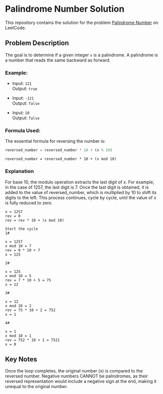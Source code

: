 # Palindrome Number Solution

This repository contains the solution for the problem [Palindrome Number](https://leetcode.com/problems/palindrome-number/description/) on LeetCode.

## Problem Description

The goal is to determine if a given integer `x` is a palindrome. A palindrome is a number that reads the same backward as forward.

### Example:

- Input: `121`  
  Output: `true`

- Input: `-121`  
  Output: `false`

- Input: `10`  
  Output: `false`


### Formula Used:
The essential formula for reversing the number is:
```python
reversed_number = reversed_number * 10 + (x % 10)
```

```plaintext
reversed_number = reversed_number * 10 + (x mod 10)
```

### Explanation 
For base 10, the modulo operation extracts the last digit of x. For example, in the case of 1257, the last digit is 7. Once the last digit is obtained, it is added to the value of reversed_number, which is multiplied by 10 to shift its digits to the left. This process continues, cycle by cycle, until the value of x is fully reduced to zero.

```plaintext
x = 1257
rev = 0
rev = rev * 10 + (x mod 10)
```

```plaintext
Start the cycle
1# 

x = 1257
x mod 10 = 7
rev = 0 * 10 + 7
x = 125

2#

x = 125 
x mod 10 = 5
rev = 7 * 10 + 5 = 75
x = 12

3# 

x = 12
x mod 10 = 2
rev = 75 * 10 + 2 = 752
x = 1

4#

x = 1
x mod 10 = 1
rev = 752 * 10 + 1 = 7521
x = 0
```
## Key Notes
Once the loop completes, the original number (x) is compared to the reversed number. Negative numbers CANNOT be palindromes, as their reversed representation would include a negative sign at the end, making it unequal to the original number.